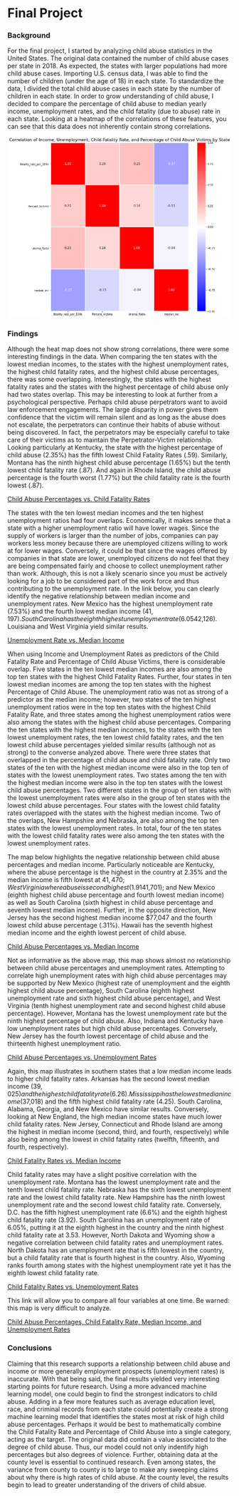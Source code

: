 # Final Project
### Background
For the final project, I started by analyzing child abuse statistics in the United States. The original data contained the number of child abuse cases per state in 2018. As expected, the states with larger populations had more child abuse cases. Importing U.S. census data, I was able to find the number of children (under the age of 18) in each state. To standardize the data, I divided the total child abuse cases in each state by the number of children in each state. In order to grow understanding of child abuse, I decided to compare the percentage of child abuse to median yearly income, unemployment rates, and the child fatality (due to abuse) rate in each state. Looking at a heatmap of the correlations of these features, you can see that this data does not inherently contain strong correlations. 

![Heatmap of Percentage of Child Abuse, Child Fatality Rate, Median Income, and Unemployment Rates](Correlation_Final.png)

### Findings
Although the heat map does not show strong correlations, there were some interesting findings in the data. When comparing the ten states with the lowest median incomes, to the states with the highest unemployment rates, the highest child fatality rates, and the highest child abuse percentages, there was some overlapping. Interestingly, the states with the highest fatality rates and the states with the highest percentage of child abuse only had two states overlap. This may be interesting to look at further from a psychological perspective. Perhaps child abuse perpetrators want to avoid law enforcement engagements. The large disparity in power gives them confidence that the victim will remain silent and as long as the abuse does not escalate, the perpetrators can continue their habits of abuse without being discovered. In fact, the perpetrators may be especially careful to take care of their victims as to maintain the Perpetrator-Victim relationship. Looking particularly at Kentucky, the state with the highest percentage of child abuse (2.35%) has the fifth lowest Child Fatality Rates (.59). Similarly, Montana has the ninth highest child abuse percentage (1.65%) but the tenth lowest child fatality rate (.87). And again in Rhode Island, the child abuse percentage is the fourth worst (1.77%) but the child fatality rate is the fourth lowest (.87).

[Child Abuse Percentages vs. Child Fatality Rates](https://ktwilliams15.github.io/abuse_perc/abuse_fatal.html)

The states with the ten lowest median incomes and the ten highest unemployment ratios had four overlaps. Economically, it makes sense that a state with a higher unemployment ratio will have lower wages. Since the supply of workers is larger than the number of jobs, companies can pay workers less money because there are unemployed citizens willing to work at for lower wages. Conversely, it could be that since the wages offered by companies in that state are lower, unemployed citizens do not feel that they are being compensated fairly and choose to collect unemployment rather than work. Although, this is not a likely scenario since you must be actively looking for a job to be considered part of the work force and thus contributing to the unemployment rate. In the link below, you can clearly identify the negative relationship between median income and unemployment rates. New Mexico has the highest unemployment rate (7.53%) and the fourth lowest median income ($41,197). South Carolina has the eighth highest unemployment rate (6.05%) and the seventh lowest median income ($42,126). Louisiana and West Virginia yield similar results.

[Unemployment Rate vs. Median Income](https://ktwilliams15.github.io/unemp_rate/unemp_inc.html)

When using Income and Unemployment Rates as predictors of the Child Fatality Rate and Percentage of Child Abuse Victims, there is considerable overlap. Five states in the ten lowest median incomes are also among the top ten states with the highest Child Fatality Rates. Further, four states in ten lowest median incomes are among the top ten states with the highest Percentage of Child Abuse. The unemployment ratio was not as strong of a predictor as the median income; however, two states of the ten highest unemployment ratios were in the top ten states with the highest Child Fatality Rate, and three states among the highest unemployment ratios were also among the states with the highest child abuse percentages. Comparing the ten states with the highest median incomes, to the states with the ten lowest unemployment rates, the ten lowest child fatality rates, and the ten lowest child abuse percentages yielded similar results (although not as strong) to the converse analyzed above. There were three states that overlapped in the percentage of child abuse and child fatality rate. Only two states of the ten with the highest median income were also in the top ten of states with the lowest unemployment rates. Two states among the ten with the highest median income were also in the top ten states with the lowest child abuse percentages. Two different states in the group of ten states with the lowest unemployment rates were also in the group of ten states with the lowest child abuse percentages. Four states with the lowest child fatality rates overlapped with the states with the highest median income. Two of the overlaps, New Hampshire and Nebraska, are also among the top ten states with the lowest unemployment rates. In total, four of the ten states with the lowest child fatality rates were also among the ten states with the lowest unemployment rates. 

The map below highlights the negative relationship between child abuse percentages and median income. Particularly noticeable are Kentucky, where the abuse percentage is the highest in the country at 2.35% and the median income is fifth lowest at $41,470; West Virginia where abuse is second highest (1.91%) and median income is sixth lowest ($41,701); and New Mexico (eighth highest child abuse percentage and fourth lowest median income) as well as South Carolina (sixth highest in child abuse percentage and seventh lowest median income). Further, in the opposite direction, New Jersey has the second highest median income $77,047 and the fourth lowest child abuse percentage (.31%). Hawaii has the seventh highest median income and the eighth lowest percent of child abuse. 


[Child Abuse Percentages vs. Median Income](https://ktwilliams15.github.io/abuse_perc/per_inc.html)

Not as informative as the above map, this map shows almost no relationship between child abuse percentages and unemployment rates. Attempting to correlate high unemployment rates with high child abuse percentages may be supported by New Mexico (highest rate of unemployment and the eighth highest child abuse percentage), South Carolina (eighth highest unemployment rate and sixth highest child abuse percentage), and West Virginia (tenth highest unemployment rate and second highest child abuse percentage). However, Montana has the lowest unemployment rate but the ninth highest percentage of child abuse. Also, Indiana and Kentucky have low unemployment rates but high child abuse percentages. Conversely, New Jersey has the fourth lowest percentage of child abuse and the thirteenth highest unemployment ratio.

[Child Abuse Percentages vs. Unemployment Rates](https://ktwilliams15.github.io/abuse_perc/per_un.html)

Again, this map illustrates in southern states that a low median income leads to higher child fatality rates. Arkansas has the second lowest median income ($39,025) and the highest child fatality rate (6.26). Mississippi has the lowest median income ($37,018) and the fifth highest child fatality rate (4.25). South Carolina, Alabama, Georgia, and New Mexico have similar results. Conversely, looking at New England, the high median income states have much lower child fatality rates. New Jersey, Connecticut and Rhode Island are among the highest in median income (second, third, and fourth, respectively) while also being among the lowest in child fatality rates (twelfth, fifteenth, and fourth, respectively). 

[Child Fatality Rates vs. Median Income](https://ktwilliams15.github.io/abuse_perc/fat_inc.html)

Child fatality rates may have a slight positive correlation with the unemployment rate. Montana has the lowest unemployment rate and the tenth lowest child fatality rate. Nebraska has the sixth lowest unemployment rate and the lowest child fatality rate. New Hampshire has the ninth lowest unemployment rate and the second lowest child fatality rate. Conversely, D.C. has the fifth highest unemployment rate (6.6%) and the eighth highest child fatality rate (3.92). South Carolina has an unemployment rate of 6.05%, putting it at the eighth highest in the country and the ninth highest child fatality rate at 3.53. However, North Dakota and Wyoming show a negative correlation between child fatality rates and unemployment rates. North Dakota has an unemployment rate that is fifth lowest in the country, but a child fatality rate that is fourth highest in the country. Also, Wyoming ranks fourth among states with the highest unemployment rate yet it has the eighth lowest child fatality rate.  

[Child Fatality Rates vs. Unemployment Rates](https://ktwilliams15.github.io/abuse_perc/fat_un.html)

This link will allow you to compare all four variables at one time. Be warned: this map is very difficult to analyze. 

[Child Abuse Percentages, Child Fatality Rate, Median Income, and Unemployment Rates](https://ktwilliams15.github.io/abuse_perc/final_project.html)


### Conclusions
Claiming that this research supports a relationship between child abuse and income or more generally employment prospects (unemployment rates) is inaccurate. With that being said, the final results yielded very interesting starting points for future research. Using a more advanced machine learning model, one could begin to find the strongest indicators to child abuse. Adding in a few more features such as average education level, race, and criminal records from each state could potentially create a strong machine learning model that identifies the states most at risk of high child abuse percentages. Perhaps it would be best to mathematically combine the Child Fatality Rate and Percentage of Child Abuse into a single category, acting as the target. The original data did contain a value associated to the degree of child abuse. Thus, our model could not only indentify high percentages but also degrees of violence. Further, obtaining data at the county level is essential to continued research. Even among states, the variance from county to county is to large to make any sweeping claims about why there is high rates of child abuse. At the county level, the results begin to lead to greater understanding of the drivers of child absue. 
